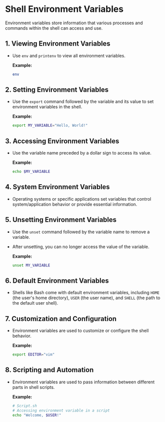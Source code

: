 # Shell Environment Variables

Environment variables store information that various processes and commands within the shell can access and use.

## 1. Viewing Environment Variables

- Use `env` and `printenv` to view all environment variables.

    **Example:**
    ```bash
    env
    ```

## 2. Setting Environment Variables

- Use the `export` command followed by the variable and its value to set environment variables in the shell.

    **Example:**
    ```bash
    export MY_VARIABLE="Hello, World!"
    ```

## 3. Accessing Environment Variables

- Use the variable name preceded by a dollar sign to access its value.

    **Example:**
    ```bash
    echo $MY_VARIABLE
    ```

## 4. System Environment Variables

- Operating systems or specific applications set variables that control system/application behavior or provide essential information.

## 5. Unsetting Environment Variables

- Use the `unset` command followed by the variable name to remove a variable.
- After unsetting, you can no longer access the value of the variable.

    **Example:**
    ```bash
    unset MY_VARIABLE
    ```

## 6. Default Environment Variables

- Shells like Bash come with default environment variables, including `HOME` (the user's home directory), `USER` (the user name), and `SHELL` (the path to the default user shell).

## 7. Customization and Configuration

- Environment variables are used to customize or configure the shell behavior.

    **Example:**
    ```bash
    export EDITOR="vim"
    ```

## 8. Scripting and Automation

- Environment variables are used to pass information between different parts in shell scripts.

    **Example:**
    ```bash
    # Script.sh
    # Accessing environment variable in a script
    echo "Welcome, $USER!"
    ```

